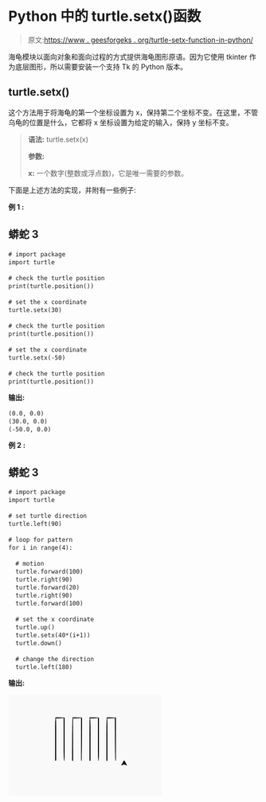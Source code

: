 # Python 中的 turtle.setx()函数

> 原文:[https://www . geesforgeks . org/turtle-setx-function-in-python/](https://www.geeksforgeeks.org/turtle-setx-function-in-python/)

海龟模块以面向对象和面向过程的方式提供海龟图形原语。因为它使用 tkinter 作为底层图形，所以需要安装一个支持 Tk 的 Python 版本。

## turtle.setx()

这个方法用于将海龟的第一个坐标设置为 x，保持第二个坐标不变。在这里，不管乌龟的位置是什么，它都将 x 坐标设置为给定的输入，保持 y 坐标不变。

> **语法:** turtle.setx(x)
> 
> **参数:**
> 
> **x:** 一个数字(整数或浮点数)，它是唯一需要的参数。

下面是上述方法的实现，并附有一些例子:

**例 1 :**

## 蟒蛇 3

```
# import package
import turtle

# check the turtle position
print(turtle.position())

# set the x coordinate
turtle.setx(30)

# check the turtle position
print(turtle.position())

# set the x coordinate
turtle.setx(-50)

# check the turtle position
print(turtle.position())
```

**输出:**

```
(0.0, 0.0)
(30.0, 0.0)
(-50.0, 0.0)
```

**例 2 :**

## 蟒蛇 3

```
# import package
import turtle

# set turtle direction
turtle.left(90)

# loop for pattern
for i in range(4):

  # motion
  turtle.forward(100)
  turtle.right(90)
  turtle.forward(20)
  turtle.right(90)
  turtle.forward(100)

  # set the x coordinate
  turtle.up()
  turtle.setx(40*(i+1))
  turtle.down()

  # change the direction
  turtle.left(180)
```

**输出:**

![](img/552dfa82552c0934d865aef47588666d.png)